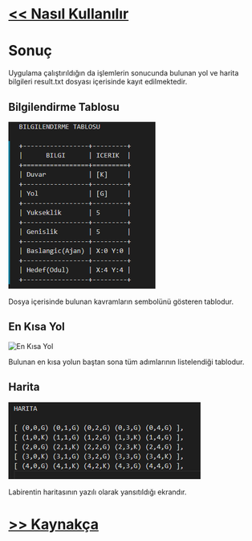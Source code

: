 # [<< Nasıl Kullanılır](Nasıl%20Kullanılır.md)

# Sonuç
Uygulama çalıştırıldığın da işlemlerin sonucunda bulunan yol ve harita bilgileri result.txt dosyası içerisinde kayıt edilmektedir.

## Bilgilendirme Tablosu
![Bilgilendirme Tablosu](../Images/Result_Bilgilendirme_Tablosu.png)


Dosya içerisinde bulunan kavramların sembolünü gösteren tablodur.

## En Kısa Yol
![En Kısa Yol](../Images/Result_En_Kısa_Yol_Hareket_Tablosu.png)

Bulunan en kısa yolun baştan sona tüm adımlarının listelendiği tablodur.

## Harita

![Harita](../Images/Result_Harita.png)

Labirentin haritasının yazılı olarak yansıtıldığı ekrandır.

# [>> Kaynakça](Kaynakça.md)
